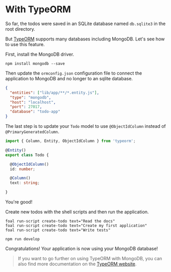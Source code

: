 # With TypeORM

So far, the todos were saved in an SQLite database named `db.sqlite3` in the root directory.

But [TypeORM](http://typeorm.io/#/) supports many databases including MongoDB. Let's see how to use this feature.

First, install the MongoDB driver.

```
npm install mongodb --save
```

Then update the `ormconfig.json` configuration file to connect the application to MongoDB and no longer to an sqlite database.

```json
{
  "entities": ["lib/app/**/*.entity.js"],
  "type": "mongodb",
  "host": "localhost",
  "port": 27017,
  "database": "todo-app"
}
```

The last step is to update your `Todo` model to use `@ObjectIdColumn` instead of `@PrimaryGeneratedColumn`.

```typescript
import { Column, Entity, ObjectIdColumn } from 'typeorm';

@Entity()
export class Todo {

  @ObjectIdColumn()
  id: number;

  @Column()
  text: string;

}
```

You're good!

Create new todos with the shell scripts and then run the application.

```
foal run-script create-todo text="Read the docs"
foal run-script create-todo text="Create my first application"
foal run-script create-todo text="Write tests"
```

```
npm run develop
```

Congratulations! Your application is now using your MongoDB database!

> If you want to go further on using TypeORM with MongoDB, you can also find more documentation on the [TypeORM website](http://typeorm.io/#/mongodb).
